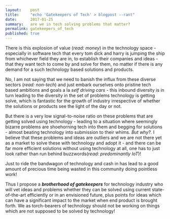 ```yaml
---
layout:    post
title:     "echo 'Gatekeepers of Tech' > blogpost --rant"
date:      2017-01-25
summary:   are we in tech solving problems that matter?
permalink: gatekeepers_of_tech
published: true
---
```


There is this explosion of value (*read: money*) in the technology space - especially in software tech that every tom dick and harry is jumping the ship from whichever field they are in, to establish their companies and ideas - that they want tech to come by and solve for them, no matter if there is any demand for a such technology based solutions and products.

No, I am not saying that we need to banish the influx from these diverse sectors (*read: non-tech*) and just embark ourselves onto pristine tech based ambitions and goals a la *self driving cars* - this inbound diversity is in turn leading to the diversity in the set of problems technology is getting solve, which is fantastic for the growth of industry irrespective of whether the solutions or products see the light of the day or not.

But there is a very low signal-to-noise ratio on these problems that are getting solved using technology - leading to a situation where seemingly bizarre problems are shoehorning tech into them and begging for solutions - almost beating technology into submission to their whims. *But why?.* I believe that these problems and ideas are outliers and we are not there yet as a market to solve these with technology and adopt it - and there can be far more efficient solutions without using technology at all, one has to just look rather than run behind buzzwords(_read: predominantly IoT_)!

Just to ride the bandwagon of technology and cash in has lead to a good amount of precious time being wasted in this community doing pointless work!

Thus I propose a *__brotherhood of gatekeepers__* for technology industry who will vet ideas and problems whether they can be solved using current state-of-the-art efficiently or in an envisioned future, plus points for ideas which can have a significant impact to the market when end product is brought forth. We as torch-bearers of technology should not be working on things which are not supposed to be solved by technology!  
